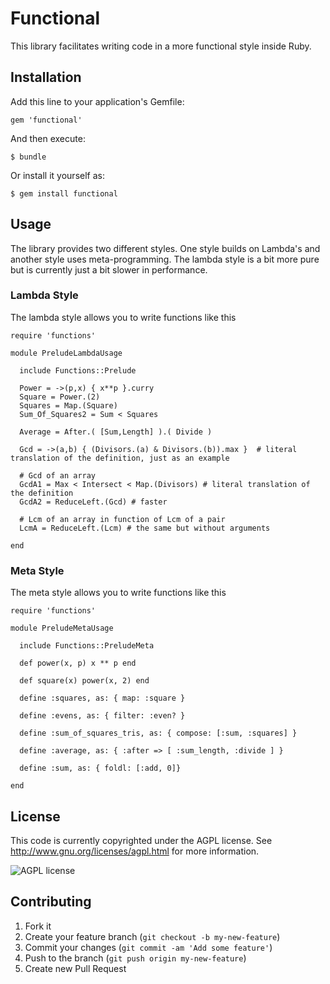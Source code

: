 # Functional

This library facilitates writing code in a more functional style inside Ruby.

## Installation

Add this line to your application's Gemfile:

    gem 'functional'

And then execute:

    $ bundle

Or install it yourself as:

    $ gem install functional

## Usage

The library provides two different styles.
One style builds on Lambda's and another style uses meta-programming.
The lambda style is a bit more pure but is currently just a bit slower in performance.

### Lambda Style

The lambda style allows you to write functions like this

    require 'functions'

    module PreludeLambdaUsage

      include Functions::Prelude

      Power = ->(p,x) { x**p }.curry
      Square = Power.(2)
      Squares = Map.(Square)
      Sum_Of_Squares2 = Sum < Squares

      Average = After.( [Sum,Length] ).( Divide )

      Gcd = ->(a,b) { (Divisors.(a) & Divisors.(b)).max }  # literal translation of the definition, just as an example

      # Gcd of an array
      GcdA1 = Max < Intersect < Map.(Divisors) # literal translation of the definition
      GcdA2 = ReduceLeft.(Gcd) # faster

      # Lcm of an array in function of Lcm of a pair
      LcmA = ReduceLeft.(Lcm) # the same but without arguments

    end

### Meta Style

The meta style allows you to write functions like this

    require 'functions'

    module PreludeMetaUsage

      include Functions::PreludeMeta

      def power(x, p) x ** p end

      def square(x) power(x, 2) end

      define :squares, as: { map: :square }

      define :evens, as: { filter: :even? }

      define :sum_of_squares_tris, as: { compose: [:sum, :squares] }

      define :average, as: { :after => [ :sum_length, :divide ] }

      define :sum, as: { foldl: [:add, 0]}

    end

## License

This code is currently copyrighted under the AGPL license.
See <http://www.gnu.org/licenses/agpl.html> for more information.

![AGPL license](http://www.gnu.org/graphics/agplv3-155x51.png)

## Contributing

1. Fork it
2. Create your feature branch (`git checkout -b my-new-feature`)
3. Commit your changes (`git commit -am 'Add some feature'`)
4. Push to the branch (`git push origin my-new-feature`)
5. Create new Pull Request
